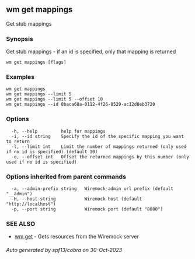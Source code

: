 ## wm get mappings

Get stub mappings

### Synopsis

Get stub mappings - if an id is specified, only that mapping is returned

```
wm get mappings [flags]
```

### Examples

```
wm get mappings
wm get mappings --limit 5
wm get mappings --limit 5 --offset 10
wm get mappings --id 0baca68a-0112-4f26-8529-ac12d8eb3720

```

### Options

```
  -h, --help         help for mappings
  -i, --id string    Specify the id of the specific mapping you want to return
  -l, --limit int    Limit the number of mappings returned (only used if no id is specified) (default 10)
  -o, --offset int   Offset the returned mappings by this number (only used if no id is specified)
```

### Options inherited from parent commands

```
  -a, --admin-prefix string   Wiremock admin url prefix (default "__admin")
  -H, --host string           Wiremock host (default "http://localhost")
  -p, --port string           Wiremock port (default "8080")
```

### SEE ALSO

* [wm get](wm_get.md)	 - Gets resources from the Wiremock server

###### Auto generated by spf13/cobra on 30-Oct-2023
